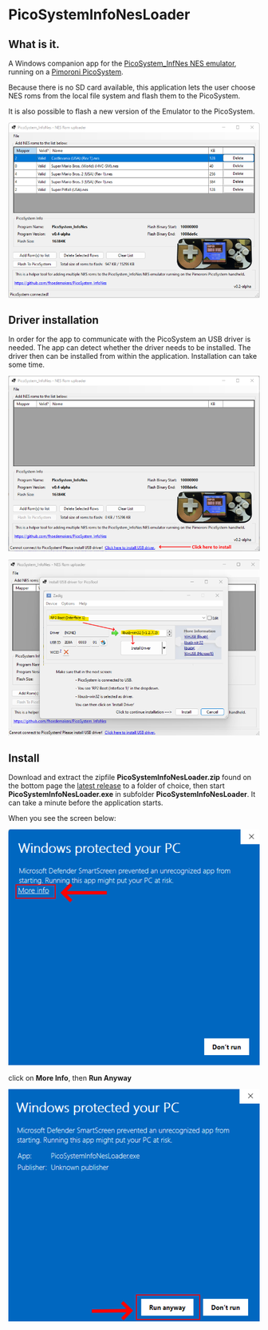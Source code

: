 # PicoSystemInfoNesLoader
## What is it.
A Windows companion app for the [PicoSystem_InfNes NES emulator](https://github.com/fhoedemakers/PicoSystem_InfoNes), running on a [Pimoroni PicoSystem](https://shop.pimoroni.com/products/picosystem).

Because there is no SD card available, this application lets the user choose NES roms from the local file system and flash them to the PicoSystem.

It is also possible to flash a new version of the Emulator to the PicoSystem.


![Screenshot](assets/Screen.png)

## Driver installation

In order for the app to communicate with the PicoSystem an USB driver is needed. The app can detect whether the driver needs to be installed. The driver then can be installed from within the application. Installation can take some time.

![Screenshot driver needed](assets/ScreenDriverNeeded.png)

![Screenshot driver install](assets/ScreenInstallDriver.png)

## Install
Download and extract the zipfile **PicoSystemInfoNesLoader.zip** found on the bottom page the [latest release](https://github.com/fhoedemakers/PicoSystemInfoNesLoader/releases/tag/latest) to a folder of choice, then start **PicoSystemInfoNesLoader.exe** in subfolder **PicoSystemInfoNesLoader**. It can take a minute before the application starts.

When you see the screen below: 

![Screenshot](assets/SmartScreen1.png)

click on **More Info**, then **Run Anyway**

![Screenshot](assets/SmartScreen2.png)


